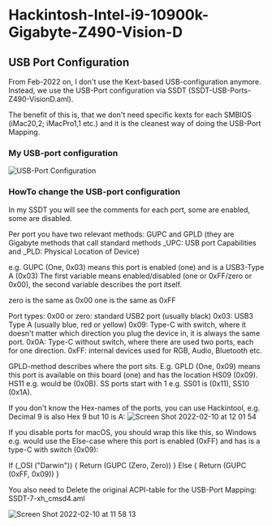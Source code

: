 # Hackintosh-Intel-i9-10900k-Gigabyte-Z490-Vision-D

## USB Port Configuration

From Feb-2022 on, I don't use the Kext-based USB-configuration anymore. Instead, we use the USB-Port configuration via SSDT (SSDT-USB-Ports-Z490-VisionD.aml). 

The benefit of this is, that we don't need specific kexts for each SMBIOS (iMac20,2; iMacPro1,1 etc.) and it is the cleanest way of doing the USB-Port Mapping.

### My USB-port configuration ###

![USB-Port Configuration](Docs/USB-port-Configuration-Release-v5.3.png)

### HowTo change the USB-port configuration ###

In my SSDT you will see the comments for each port, some are enabled, some are disabled.

Per port you have two relevant methods: GUPC and GPLD (they are Gigabyte methods that call standard methods _UPC: USB port Capabilities and _PLD: Physical Location of Device)

e.g. GUPC (One, 0x03) means this port is enabled (one) and is a USB3-Type A (0x03) The first variable means enabled/disabled (one or 0xFF/zero or 0x00), the second variable describes the port itself.

zero is the same as 0x00
one is the same as 0xFF

Port types:
0x00 or zero: standard USB2 port (usually black)
0x03: USB3 Type A (usually blue, red or yellow)
0x09: Type-C with switch, where it doesn't matter which direction you plug the device in, it is always the same port.
0x0A: Type-C without switch, where there are used two ports, each for one direction.
0xFF: internal devices used for RGB, Audio, Bluetooth etc.

GPLD-method describes where the port sits. E.g. GPLD (One, 0x09) means this port is available on this board (one) and has the location HS09 (0x09). HS11 e.g. would be (0x0B). SS ports start with 1 e.g. SS01 is (0x11), SS10 (0x1A).

If you don't know the Hex-names of the ports, you can use Hackintool, e.g. Decimal 9 is also Hex 9 but 10 is A:
![Screen Shot 2022-02-10 at 12 01 54](https://user-images.githubusercontent.com/19785918/153393913-d64e66da-6dfc-4762-94e5-6418b84d95b6.png)


If you disable ports for macOS, you should wrap this like this, so Windows e.g. would use the Else-case where this port is enabled (0xFF) and has is a type-C with switch (0x09):

If (_OSI ("Darwin"))
{
Return (GUPC (Zero, Zero))
}
Else
{
Return (GUPC (0xFF, 0x09))
}

You also need to Delete the original ACPI-table for the USB-Port Mapping: SSDT-7-xh_cmsd4.aml 

![Screen Shot 2022-02-10 at 11 58 13](https://user-images.githubusercontent.com/19785918/153393316-97496e56-d6c0-44fc-a62b-c43a9f1656d0.png)



